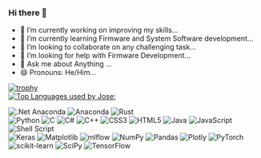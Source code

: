 ### Hi there 👋
- 🔭 I’m currently working on improving my skills...
- 🌱 I’m currently learning Firmware and System Software development...
- 👯 I’m looking to collaborate on any challenging task...
- 🤔 I’m looking for help with Firmware Development...
- 💬 Ask me about Anything ...
- 😄 Pronouns: He/Him...


[![trophy](https://github-profile-trophy.vercel.app/?username=j0xz)](https://github.com/j0xz/github-profile-trophy)  
[![Top Languages used by Jose:](https://github-readme-stats.vercel.app/api/top-langs/?username=j0xz&layout=donut)](https://github.com/j0xz/github-readme-stats)


![.Net](https://img.shields.io/badge/.NET-5C2D91?style=for-the-badge&logo=.net&logoColor=white)   Anaconda	![Anaconda](https://img.shields.io/badge/Anaconda-%2344A833.svg?style=for-the-badge&logo=anaconda&logoColor=white)   ![Rust](https://img.shields.io/badge/rust-%23000000.svg?style=for-the-badge&logo=rust&logoColor=white)  
![Python](https://img.shields.io/badge/python-3670A0?style=for-the-badge&logo=python&logoColor=ffdd54) ![C](https://img.shields.io/badge/c-%2300599C.svg?style=for-the-badge&logo=c&logoColor=white) ![C#](https://img.shields.io/badge/c%23-%23239120.svg?style=for-the-badge&logo=csharp&logoColor=white) 
![C++](https://img.shields.io/badge/c++-%2300599C.svg?style=for-the-badge&logo=c%2B%2B&logoColor=white) ![CSS3](https://img.shields.io/badge/css3-%231572B6.svg?style=for-the-badge&logo=css3&logoColor=white) ![HTML5](https://img.shields.io/badge/html5-%23E34F26.svg?style=for-the-badge&logo=html5&logoColor=white)  ![Java](https://img.shields.io/badge/java-%23ED8B00.svg?style=for-the-badge&logo=openjdk&logoColor=white)	![JavaScript](https://img.shields.io/badge/javascript-%23323330.svg?style=for-the-badge&logo=javascript&logoColor=%23F7DF1E)  ![Shell Script](https://img.shields.io/badge/shell_script-%23121011.svg?style=for-the-badge&logo=gnu-bash&logoColor=white)  
	![Keras](https://img.shields.io/badge/Keras-%23D00000.svg?style=for-the-badge&logo=Keras&logoColor=white)
	![Matplotlib](https://img.shields.io/badge/Matplotlib-%23ffffff.svg?style=for-the-badge&logo=Matplotlib&logoColor=black)
	![mlflow](https://img.shields.io/badge/mlflow-%23d9ead3.svg?style=for-the-badge&logo=numpy&logoColor=blue)
![NumPy](https://img.shields.io/badge/numpy-%23013243.svg?style=for-the-badge&logo=numpy&logoColor=white)
	![Pandas](https://img.shields.io/badge/pandas-%23150458.svg?style=for-the-badge&logo=pandas&logoColor=white)
	![Plotly](https://img.shields.io/badge/Plotly-%233F4F75.svg?style=for-the-badge&logo=plotly&logoColor=white)
	![PyTorch](https://img.shields.io/badge/PyTorch-%23EE4C2C.svg?style=for-the-badge&logo=PyTorch&logoColor=white)
	![scikit-learn](https://img.shields.io/badge/scikit--learn-%23F7931E.svg?style=for-the-badge&logo=scikit-learn&logoColor=white)
	![SciPy](https://img.shields.io/badge/SciPy-%230C55A5.svg?style=for-the-badge&logo=scipy&logoColor=%white)
	![TensorFlow](https://img.shields.io/badge/TensorFlow-%23FF6F00.svg?style=for-the-badge&logo=TensorFlow&logoColor=white)
